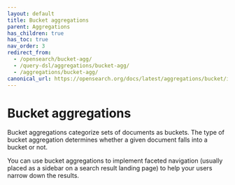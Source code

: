```yaml
---
layout: default
title: Bucket aggregations
parent: Aggregations
has_children: true
has_toc: true
nav_order: 3
redirect_from:
  - /opensearch/bucket-agg/
  - /query-dsl/aggregations/bucket-agg/
  - /aggregations/bucket-agg/
canonical_url: https://opensearch.org/docs/latest/aggregations/bucket/index/
---
```


# Bucket aggregations

Bucket aggregations categorize sets of documents as buckets. The type of bucket aggregation determines whether a given document falls into a bucket or not.

You can use bucket aggregations to implement faceted navigation (usually placed as a sidebar on a search result landing page) to help your users narrow down the results.